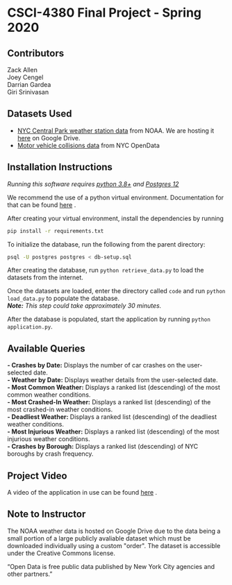 # CSCI-4380 Final Project - Spring 2020

## Contributors

Zack Allen  
Joey Cengel  
Darrian Gardea  
Giri Srinivasan

## Datasets Used

- [NYC Central Park weather station data](https://www.ncdc.noaa.gov/cdo-web/datasets/GHCND/stations/GHCND:USW00094728/detail) from NOAA. We are hosting it [here](https://docs.google.com/spreadsheets/d/11eMgzRgRE0GZLjj5rk0IDqu8fHr3uwVAySXCubIZ5nA/edit?usp=sharing) on Google Drive.  
- [Motor vehicle collisions data](https://data.cityofnewyork.us/Public-Safety/Motor-Vehicle-Collisions-Crashes/h9gi-nx95) from NYC OpenData

## Installation Instructions

_Running this software requires [python 3.8+](https://www.python.org/downloads/release/python-382/) and [Postgres 12](https://www.postgresql.org/download/)_

We recommend the use of a python virtual environment. Documentation for that can be found [here](https://docs.python.org/3/library/venv.html) .

After creating your virtual environment, install the dependencies by running
```bash
pip install -r requirements.txt
```

To initialize the database, run the following from the parent directory:

```bash
psql -U postgres postgres < db-setup.sql
```

After creating the database, run `python retrieve_data.py` to load the datasets from the internet.

Once the datasets are loaded, enter the directory called `code` and run `python load_data.py` to populate the database.  
_**Note:** This step could take approximately 30 minutes._

After the database is populated, start the application by running `python application.py`.

## Available Queries

**- Crashes by Date:** Displays the number of car crashes on the user-selected date.  
**- Weather by Date:** Displays weather details from the user-selected date.  
**- Most Common Weather:** Displays a ranked list (descending) of the most common weather conditions.  
**- Most Crashed-In Weather:** Displays a ranked list (descending) of the most crashed-in weather conditions.  
**- Deadliest Weather:** Displays a ranked list (descending) of the deadliest weather conditions.  
**- Most Injurious Weather:** Displays a ranked list (descending) of the most injurious weather conditions.  
**- Crashes by Borough:** Displays a ranked list (descending) of NYC boroughs by crash frequency.

## Project Video

A video of the application in use can be found [here](https://drive.google.com/open?id=16hF0sEipgBjYm-AbRPB1d_qn-TbbSuci) .

## Note to Instructor

The NOAA weather data is hosted on Google Drive due to the data being a small portion of a large publicly avaliable dataset which must be downloaded individually using a custom "order".
The dataset is accessible under the Creative Commons license.  

“Open Data is free public data published by New York City agencies and other partners.”
